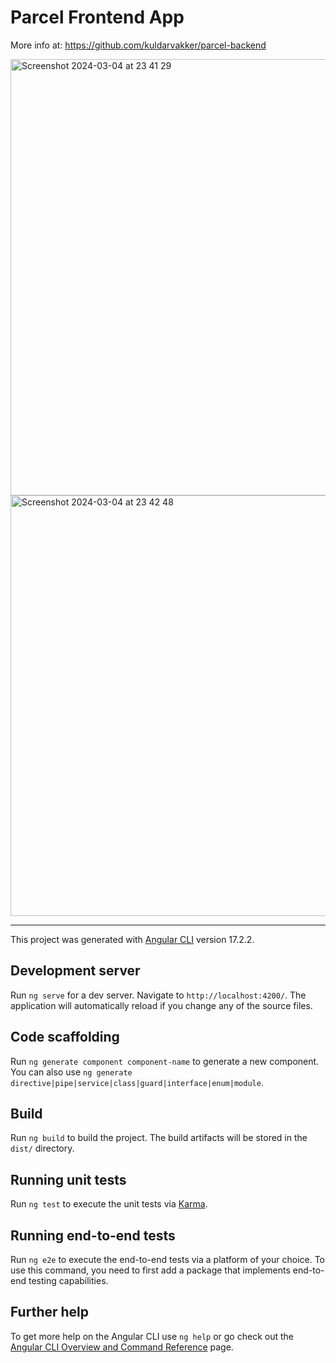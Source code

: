 # Parcel Frontend App

More info at: https://github.com/kuldarvakker/parcel-backend

<img width="698" alt="Screenshot 2024-03-04 at 23 41 29" src="https://github.com/kuldarvakker/parcel-frontend/assets/47916322/e74ee553-dff2-4975-9717-7e294555434f">
<img width="673" alt="Screenshot 2024-03-04 at 23 42 48" src="https://github.com/kuldarvakker/parcel-frontend/assets/47916322/17de2c96-0802-4638-9f8a-4584df305b41">

--- 

This project was generated with [Angular CLI](https://github.com/angular/angular-cli) version 17.2.2.

## Development server

Run `ng serve` for a dev server. Navigate to `http://localhost:4200/`. The application will automatically reload if you change any of the source files.

## Code scaffolding

Run `ng generate component component-name` to generate a new component. You can also use `ng generate directive|pipe|service|class|guard|interface|enum|module`.

## Build

Run `ng build` to build the project. The build artifacts will be stored in the `dist/` directory.

## Running unit tests

Run `ng test` to execute the unit tests via [Karma](https://karma-runner.github.io).

## Running end-to-end tests

Run `ng e2e` to execute the end-to-end tests via a platform of your choice. To use this command, you need to first add a package that implements end-to-end testing capabilities.

## Further help

To get more help on the Angular CLI use `ng help` or go check out the [Angular CLI Overview and Command Reference](https://angular.io/cli) page.
